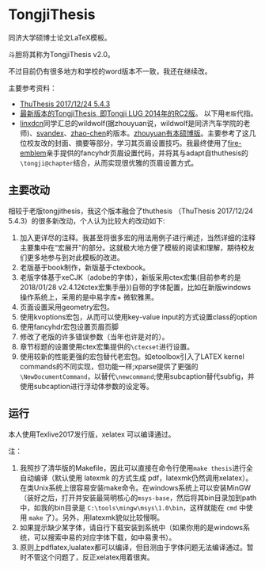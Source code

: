 # TongjiThesis
同济大学硕博士论文LaTeX模板。


斗胆将其称为TongjiThesis v2.0。

不过目前仍有很多地方和学校的word版本不一致，我还在继续改。

主要参考资料：
* [ThuThesis 2017/12/24 5.4.3](https://github.com/xueruini/thuthesis)
* [最新版本的TongjiThesis, 即Tongji LUG 2014年的RC2版](https://sourceforge.net/projects/tongjithesis/)。 以下用`老版`代指。
* [linxdcn](https://github.com/linxdcn/TongjiThesis)同学汇总的wildwolf(据zhouyuan说，wildwolf是同济汽车学院的老师)、[svandex](https://github.com/svandex/masthesis)、[zhao-chen](https://github.com/zhao-chen/TongjiThesis)的版本。[zhouyuan有本硕博版](https://github.com/zhouyuan/tongjithesis)。主要参考了这几位校友改的封面、摘要等部分，学习其页眉设置技巧。我最终使用了[fire-emblem](https://github.com/fire-emblem/)亲手提供的fancyhdr页眉设置代码，并将其与adapt自thuthesis的`\tongji@chapter`结合，从而实现很优雅的页眉设置方式。

## 主要改动
相较于老版tongjithesis，我这个版本融合了thuthesis （ThuThesis 2017/12/24 5.4.3）的很多新改动，个人认为比较大的改动如下:
1. 加入更详尽的注释。我甚至将很多宏的用法用例子进行阐述，当然详细的注释主要集中在“宏展开”的部分。这就极大地方便了模板的阅读和理解，期待校友们更多地参与到对此模板的改进。
1. 老版基于book制作，新版基于ctexbook。
1. 老版字体基于xeCJK（adobe的字体），新版采用ctex宏集(目前参考的是2018/01/28 v2.4.12《ctex宏集手册》)自带的字体配置，比如在新版windows操作系统上，采用的是中易字库+ 微软雅黑。
1. 页面设置采用geometry宏包。
1. 使用kvoptions宏包，从而可以使用key-value input的方式设置class的option
1. 使用fancyhdr宏包设置页眉页脚
1. 修改了老版的许多错误参数（当年也许是对的）。
1. 章节标题的设置使用ctex宏集提供的`\ctexset`进行设置。
1. 使用较新的性能更强的宏包替代老宏包。如etoolbox引入了LATEX kernel commands的不同实现，但功能一样;xparse提供了更强的`\NewDocumentCommand`，以替代`\newcommand`;使用subcaption替代subfig，并使用subcaption进行浮动体参数的设定等。

## 运行
本人使用Texlive2017发行版，xelatex 可以编译通过。

注：
1. 我照抄了清华版的Makefile，因此可以直接在命令行使用`make thesis`进行全自动编译（默认使用 latexmk 的方式生成 pdf，latexmk仍然调用xelatex）。在类Unix系统上很容易安装make命令。在windows系统上可以安装MinGW（装好之后，打开并安装最简明核心的`msys-base`，然后将其bin目录加到path中，如我的bin目录是 `C:\tools\mingw\msys\1.0\bin`，这样就能在 `cmd` 中使用 `make` 了）。另外，用latexmk貌似比较慢啊。
1. 如果提示缺少某字体，请自行下载安装到系统中（如果你用的是windows系统，可以搜索中易的对应字体下载，如中易隶书）。
1. 原则上pdflatex,lualatex都可以编译，但目测由于字体问题无法编译通过。暂时不管这个问题了，反正xelatex用着很爽。

